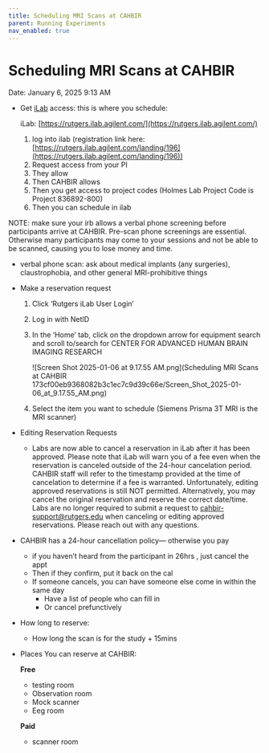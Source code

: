 ```yaml
---
title: Scheduling MRI Scans at CAHBIR
parent: Running Experiments
nav_enabled: true
---
```


# Scheduling MRI Scans at CAHBIR

Date: January 6, 2025 9:13 AM

- Get [iLab](https://rutgers.ilab.agilent.com/) access: this is where you schedule:
    
    iLab: [https://rutgers.ilab.agilent.com/](https://rutgers.ilab.agilent.com/) 
    
    1. log into ilab (registration link here: [https://rutgers.ilab.agilent.com/landing/196](https://rutgers.ilab.agilent.com/landing/196)) 
    2. Request access from your PI
    3. They allow
    4. Then CAHBIR allows
    5. Then you get access to project codes (Holmes Lab Project Code is Project 836892-800)
    6. Then you can schedule in ilab 

NOTE: make sure your irb allows a verbal phone screening  before participants arrive at CAHBIR. Pre-scan phone screenings are essential. Otherwise many participants may come to your sessions and not be able to be scanned, causing you to lose money and time.

- verbal phone scan: ask about medical implants (any surgeries), claustrophobia, and other general MRI-prohibitive things

- Make a reservation request
    1. Click ‘Rutgers iLab User Login’
    2. Log in with NetID
    3. In the ‘Home’ tab, click on the dropdown arrow for equipment search and scroll to/search for CENTER FOR ADVANCED HUMAN BRAIN IMAGING RESEARCH
        
        ![Screen Shot 2025-01-06 at 9.17.55 AM.png](Scheduling MRI Scans at CAHBIR 173cf00eb9368082b3c1ec7c9d39c66e/Screen_Shot_2025-01-06_at_9.17.55_AM.png)
        
    4. Select the item you want to schedule (Siemens Prisma 3T MRI is the MRI scanner) 

- Editing Reservation Requests
    - Labs are now able to cancel a reservation in iLab after it has been approved. Please note that iLab will warn you of a fee even when the reservation is canceled outside of the 24-hour cancelation period. CAHBIR staff will refer to the timestamp provided at the time of cancelation to determine if a fee is warranted. Unfortunately, editing approved reservations is still NOT permitted. Alternatively, you may cancel the original reservation and reserve the correct date/time. Labs are no longer required to submit a request to [cahbir-support@rutgers.edu](mailto:cahbir-support@rutgers.edu) when canceling or editing approved reservations. Please reach out with any questions.

- CAHBIR has a 24-hour cancellation policy— otherwise you pay
    - if you haven’t heard from the participant in 26hrs , just cancel the appt
    - Then if they confirm, put it back on the cal
    - If someone cancels, you can have someone else come in within the same day
        - Have a list of people who can fill in
        - Or cancel prefunctively

- How long to reserve:
    - How long the scan is for the study + 15mins

- Places You can reserve at CAHBIR:
    
    **Free**
    - testing room
    - Observation room
    - Mock scanner
    - Eeg room
    
    **Paid**
    - scanner room
